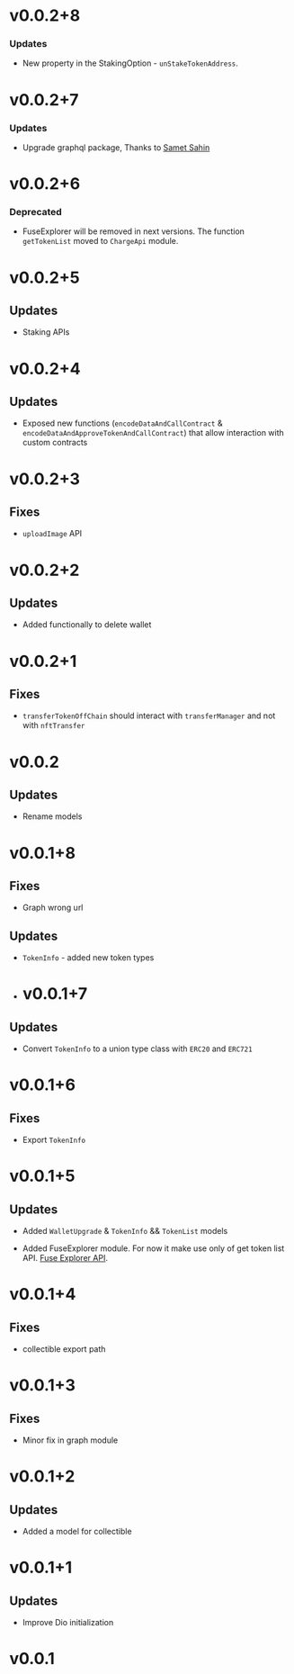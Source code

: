 # v0.0.2+8

### Updates

* New property in the StakingOption - `unStakeTokenAddress`.

# v0.0.2+7

### Updates

* Upgrade graphql package, Thanks to [Samet Sahin](https://github.com/SametSahin10)

# v0.0.2+6

### Deprecated

* FuseExplorer will be removed in next versions. The function `getTokenList` moved to `ChargeApi` module. 

# v0.0.2+5

## Updates

- Staking APIs

# v0.0.2+4

## Updates

- Exposed new functions (`encodeDataAndCallContract` & `encodeDataAndApproveTokenAndCallContract`) that allow interaction with custom contracts

# v0.0.2+3

## Fixes

- `uploadImage` API

# v0.0.2+2

## Updates

- Added functionally to delete wallet

# v0.0.2+1

## Fixes

- `transferTokenOffChain` should interact with `transferManager` and not with `nftTransfer`

# v0.0.2

## Updates

- Rename models

# v0.0.1+8

## Fixes

- Graph wrong url

## Updates

- `TokenInfo` - added new token types

- # v0.0.1+7

## Updates

- Convert `TokenInfo` to a union type class with `ERC20` and `ERC721`

# v0.0.1+6

## Fixes

- Export `TokenInfo`
  
# v0.0.1+5

## Updates

- Added `WalletUpgrade` & `TokenInfo` && `TokenList` models

- Added FuseExplorer module. For now it make use only of get token list API. [Fuse Explorer API](https://explorer.fuse.io/api-docs).

# v0.0.1+4

## Fixes

- collectible export path

# v0.0.1+3

## Fixes

- Minor fix in graph module

# v0.0.1+2

## Updates

- Added a model for collectible

# v0.0.1+1

## Updates

- Improve Dio initialization

# v0.0.1
